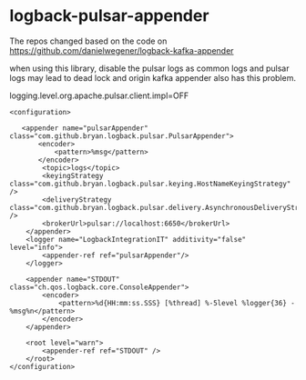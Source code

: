 # logback-pulsar-appender

The repos changed based on the code on https://github.com/danielwegener/logback-kafka-appender

when using this library, disable the pulsar logs as common logs and pulsar logs may lead to 
dead lock and origin kafka appender also has this problem.

logging.level.org.apache.pulsar.client.impl=OFF

```
<configuration>

   <appender name="pulsarAppender" class="com.github.bryan.logback.pulsar.PulsarAppender">
       <encoder>
           <pattern>%msg</pattern>
       </encoder>
        <topic>logs</topic>
        <keyingStrategy class="com.github.bryan.logback.pulsar.keying.HostNameKeyingStrategy" />
        <deliveryStrategy class="com.github.bryan.logback.pulsar.delivery.AsynchronousDeliveryStrategy" />
        <brokerUrl>pulsar://localhost:6650</brokerUrl>
    </appender>
    <logger name="LogbackIntegrationIT" additivity="false" level="info">
        <appender-ref ref="pulsarAppender"/>
    </logger>

    <appender name="STDOUT" class="ch.qos.logback.core.ConsoleAppender">
        <encoder>
            <pattern>%d{HH:mm:ss.SSS} [%thread] %-5level %logger{36} - %msg%n</pattern>
        </encoder>
    </appender>

    <root level="warn">
        <appender-ref ref="STDOUT" />
    </root>
</configuration>
```